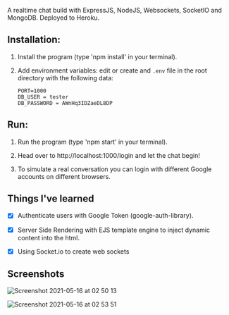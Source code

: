 

A realtime chat build with ExpressJS, NodeJS, Websockets, SocketIO and MongoDB. Deployed to Heroku.

## Installation:
1. Install the program (type 'npm install' in your terminal).

2. Add environment variables: edit or create and `.env` file in the root directory with the following data:

     ```
     PORT=1000
    DB_USER = tester
    DB_PASSWORD = AWnHq3IDZaeDL8DP
     ``` 
          
## Run:
  
1. Run the program (type 'npm start' in your terminal).

2. Head over to http://localhost:1000/login and let the chat begin!

3. To simulate a real conversation you can login with different Google accounts on different browsers.


## Things I've learned
- [x] Authenticate users with Google Token (google-auth-library).
- [x] Server Side Rendering with EJS template engine to inject dynamic content into the html.
- [x] Using Socket.io to create web sockets


## Screenshots

![Screenshot 2021-05-16 at 02 50 13](https://user-images.githubusercontent.com/25463174/118382091-1725d300-b5f2-11eb-90a0-f7aa8559b267.png)

![Screenshot 2021-05-16 at 02 53 51](https://user-images.githubusercontent.com/25463174/118382084-f9586e00-b5f1-11eb-91be-396d2510036c.png)

